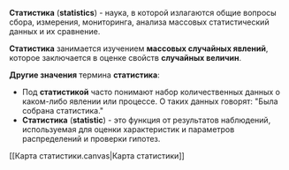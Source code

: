 **Статистика** (**statistics**) - наука, в которой излагаются общие вопросы сбора, измерения, мониторинга, анализа массовых статистический данных и их сравнение.

**Статистика** занимается изучением **массовых случайных явлений**, которое заключается в оценке свойств **случайных величин**.

**Другие значения** термина **статистика**:
- Под **статистикой** часто понимают набор количественных данных о каком-либо явлении или процессе. О таких данных говорят: "Была собрана статистика."
- **Статистика** (**statistic**) - это функция от результатов наблюдений, используемая для оценки характеристик и параметров распределений и проверки гипотез.

[[Карта статистики.canvas|Карта статистики]]